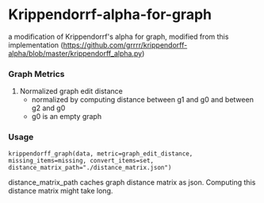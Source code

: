 # Krippendorrf-alpha-for-graph
a modification of Krippendorrf's alpha for graph, modified from this implementation (https://github.com/grrrr/krippendorff-alpha/blob/master/krippendorff_alpha.py)

### Graph Metrics
1. Normalized graph edit distance
    - normalized by computing distance between g1 and g0 and between g2 and g0
    - g0 is an empty graph

### Usage

`krippendorff_graph(data, metric=graph_edit_distance, missing_items=missing, convert_items=set, distance_matrix_path="./distance_matrix.json")`

distance_matrix_path caches graph distance matrix as json. Computing this distance matrix might take long. 